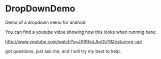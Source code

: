 DropDownDemo
============

Demo of a dropdown menu for android

You can find a youtube vidoe showing 
how this looks when runnnig here:

http://www.youtube.com/watch?v=JX9RmLAoOUY&feature=g-upl

got questions, just ask me, and I will try my best to help.
